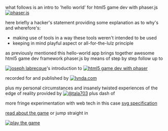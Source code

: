 what follows is an intro to 'hello world' for html5 game dev with phaser.js [![ phaser.js](/_arch/_gitHub/_weAreThePlayMakers/the-nice-defender/assets/info-files-img/phaser-js-splash-scr.png)]()

here briefly a hacker's statement providing some explanation as to why's and wherefore's:

- making use of tools in a way these tools weren't intended to be used
- keeping in mind playful aspect or all-for-the-lulz principle

as previously mentioned this hello-world app brings together awesome html5 game dev framework phaser.js by means of step by step follow up to

[![joseph labrecque]()]()'s introduction to [![html5 game dev with phaser](/_arch/_gitHub/_weAreThePlayMakers/the-nice-defender/assets/info-files-img/html5-game-dev-with-phaser-splash-scr.png)]()

recorded for and published by [![lynda.com](/_arch/_gitHub/_weAreThePlayMakers/the-nice-defender/assets/info-files-img/lynda-com-logo.png)]()

plus my personal circumstances and insanely twisted experiences of the edge of reality provided by [![@tala703]()]() plus dash of

more fringe experimentation with web tech in this case [svg specification]()

[read about the game](/_arch/_gitHub/_weAreThePlayMakers/the-nice-defender/basic-rules.md) or jump straight in

[![play the game]()]()
